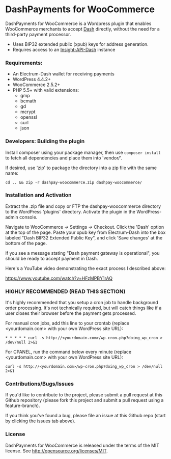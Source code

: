 # DashPayments for WooCommerce 

DashPayments for WooCommerce is a Wordpress plugin that enables WooCommerce merchants to accept [Dash](https://www.dash.org "Dash - Digital Cash") directly, without the need for a third-party payment processor.

* Uses BIP32 extended public (xpub) keys for address generation.
* Requires access to an [Insight-API-Dash](https://github.com/udjinm6/insight-api-dash) instance

### Requirements:

* An Electrum-Dash wallet for receiving payments
* WordPress 4.4.2+
* WooCommerce 2.5.2+
* PHP 5.5+ with valid extensions:
  - gmp
  - bcmath
  - gd
  - mcrypt
  - openssl
  - curl
  - json

### Developers: Building the plugin

Install composer using your package manager, then use ```composer install``` to fetch all dependencies and place them into 'vendor/'.

If desired, use 'zip' to package the directory into a zip file with the same name:

    cd .. && zip -r dashpay-woocommerce.zip dashpay-woocommerce/

### Installation and Activation

Extract the .zip file and copy or FTP the dashpay-woocommerce directory to the WordPress 'plugins' directory. Activate the plugin in the WordPress-admin console.

Navigate to WooCommerce -> Settings -> Checkout. Click the 'Dash' option at the top of the page. Paste your xpub key from Electrum-Dash into the box labeled "Dash BIP32 Extended Public Key", and click 'Save changes' at the bottom of the page.

If you see a message stating "Dash payment gateway is operational", you should be ready to accept payment in Dash.

Here's a YouTube video demonstrating the exact process I described above:

<https://www.youtube.com/watch?v=HFzMPBY1rAQ>

### **HIGHLY RECOMMENDED (READ THIS SECTION)**

It's highly recommended that you setup a cron job to handle background order processing. It's not technically required, but will catch things like if a user closes their browser before the payment gets processed.

For manual cron jobs, add this line to your crontab (replace <yourdomain.com> with your own WordPress site URL):

    * * * * * curl -s http://<yourdomain.com>/wp-cron.php?doing_wp_cron > /dev/null 2>&1

For CPANEL, run the command below every minute (replace <yourdomain.com> with your own WordPress site URL):

    curl -s http://<yourdomain.com>/wp-cron.php?doing_wp_cron > /dev/null 2>&1

### Contributions/Bugs/Issues

If you'd like to contribute to the project, please submit a pull request at this Github repository (please fork this project and submit a pull request using a feature-branch).

If you think you've found a bug, please file an issue at this Github repo (start by clicking the issues tab above).

### License

DashPayments for WooCommerce is released under the terms of the MIT license. See http://opensource.org/licenses/MIT.
